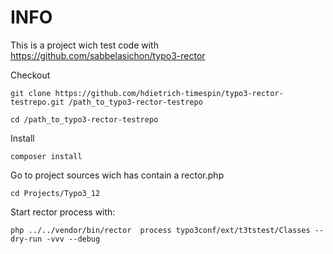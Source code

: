 INFO
====

This is a project wich test code with https://github.com/sabbelasichon/typo3-rector

Checkout
```
git clone https://github.com/hdietrich-timespin/typo3-rector-testrepo.git /path_to_typo3-rector-testrepo
```

```
cd /path_to_typo3-rector-testrepo
```

Install
```
composer install
```

Go to project sources wich has contain a rector.php
```
cd Projects/Typo3_12
```

Start rector process with:
```
php ../../vendor/bin/rector  process typo3conf/ext/t3tstest/Classes --dry-run -vvv --debug
```